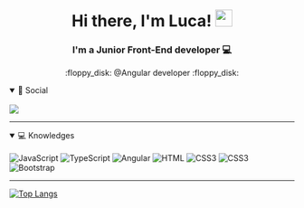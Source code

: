 <h1 align="center">Hi there, I'm Luca! <img src="https://raw.githubusercontent.com/MartinHeinz/MartinHeinz/master/wave.gif" width="30px">
<h3 align="center">I'm a Junior Front-End developer 💻 </h3>

<p align="center"> :floppy_disk: @Angular developer :floppy_disk: </p>
  
  <details open>
  <summary>🤝 Social</summary>
   <br>
   <a href="https://www.linkedin.com/in/luca-carapellese/"><img src="https://camo.githubusercontent.com/793b70f7edf0588577e98724e3ceb123447dd1273b03daf4282ff679c0ce38b0/68747470733a2f2f696d672e736869656c64732e696f2f62616467652f6c696e6b6564696e2d3030373742352e7376673f267374796c653d666f722d7468652d6261646765266c6f676f3d6c696e6b6564696e266c6f676f436f6c6f723d7768697465" data-canonical-src="https://img.shields.io/badge/linkedin-0077B5.svg?&amp;style=for-the-badge&amp;logo=linkedin&amp;logoColor=white" style="max-width: 100%;"></a>
  </details> 
  <hr>
<details open>
  <summary>💻 Knowledges</summary>
   <br>
<img alt="JavaScript" src="https://img.shields.io/badge/-JavaScript-282C34?style=for-the-badge&amp;logo=javascript" style="max-width: 100%;">
  <img alt="TypeScript" src="https://img.shields.io/badge/-Typescript-282C34?style=for-the-badge&logo=typescript" style="max-width: 100%;">
  <img alt="Angular" src="https://img.shields.io/badge/-Angular-282C34?style=for-the-badge&logo=angular" style="max-width: 100%;">
  <img alt="HTML" src="https://img.shields.io/badge/HTML-239120?style=for-the-badge&amp;logo=html5&amp;logoColor=white" style="max-width: 100%;">
  <img  alt="CSS3" src="https://img.shields.io/badge/CSS-239120?&amp;style=for-the-badge&amp;logo=css3&amp;logoColor=white" style="max-width: 100%;">
  <img  alt="CSS3" src="https://img.shields.io/badge/SCSS-239120?&style=for-the-badge&logo=sass&logoColor=white" style="max-width: 100%;">
  <img alt="Bootstrap" src="https://img.shields.io/badge/Bootstrap-563D7C?style=for-the-badge&amp;logo=bootstrap&amp;logoColor=white" style="max-width: 100%;">
  </details> 
  <hr>

[![Top Langs](https://github-readme-stats.vercel.app/api/top-langs/?username=Luca861&layout=compact&theme=synthwave)](https://github.com/anuraghazra/github-readme-stats)






<!--
**Luca861/Luca861** is a ✨ _special_ ✨ repository because its `README.md` (this file) appears on your GitHub profile.

Here are some ideas to get you started:

- 🔭 I’m currently working on ...
- 🌱 I’m currently learning ...
- 👯 I’m looking to collaborate on ...
- 🤔 I’m looking for help with ...
- 💬 Ask me about ...
- 📫 How to reach me: ...
- 😄 Pronouns: ...
- ⚡ Fun fact: ...
-->
